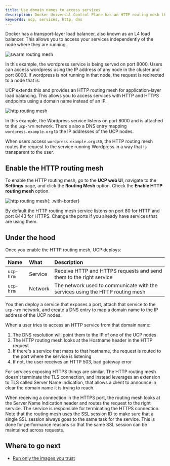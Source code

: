 ```yaml
---
title: Use domain names to access services
description: Docker Universal Control Plane has an HTTP routing mesh that allows you to make your services accessible through a domain name. Learn more.
keywords: ucp, services, http, dns
---
```

Docker has a transport-layer load balancer, also known as an L4 load balancer. This allows you to access your services independently of the node where they are running.

![swarm routing mesh](../../images/use-domain-names-1.svg)

In this example, the wordpress service is being served on port 8000. Users can access wordpress using the IP address of any node in the cluster and port 8000. If wordpress is not running in that node, the request is redirected to a node that is.

UCP extends this and provides an HTTP routing mesh for application-layer load balancing. This allows you to access services with HTTP and HTTPS endpoints using a domain name instead of an IP.

![http routing mesh](../../images/use-domain-names-2.svg)

In this example, the Wordpress service listens on port 8000 and is attached to the `ucp-hrm` network. There's also a DNS entry mapping `wordpress.example.org` to the IP addresses of the UCP nodes.

When users access `wordpress.example.org:80`, the HTTP routing mesh routes the request to the service running Wordpress in a way that is transparent to the user.

## Enable the HTTP routing mesh

To enable the HTTP routing mesh, go to the **UCP web UI**, navigate to the **Settings** page, and click the **Routing Mesh** option. Check the **Enable HTTP routing mesh** option.

![http routing mesh](../../images/use-domain-names-3.png){: .with-border}

By default the HTTP routing mesh service listens on port 80 for HTTP and port 8443 for HTTPS. Change the ports if you already have services that are using them.

## Under the hood

Once you enable the HTTP routing mesh, UCP deploys:

| Name      | What    | Description                                                                   |
|:--------- |:------- |:----------------------------------------------------------------------------- |
| `ucp-hrm` | Service | Receive HTTP and HTTPS requests and send them to the right service            |
| `ucp-hrm` | Network | The network used to communicate with the services using the HTTP routing mesh |

You then deploy a service that exposes a port, attach that service to the `ucp-hrm` network, and create a DNS entry to map a domain name to the IP address of the UCP nodes.

When a user tries to access an HTTP service from that domain name:

1. The DNS resolution will point them to the IP of one of the UCP nodes
2. The HTTP routing mesh looks at the Hostname header in the HTTP request
3. If there's a service that maps to that hostname, the request is routed to the port where the service is listening
4. If not, the user receives an HTTP 503, bad gateway error

For services exposing HTTPS things are similar. The HTTP routing mesh doesn't terminate the TLS connection, and instead leverages an extension to TLS called Server Name Indication, that allows a client to announce in clear the domain name it is trying to reach.

When receiving a connection in the HTTPS port, the routing mesh looks at the Server Name Indication header and routes the request to the right service. The service is responsible for terminating the HTTPS connection. Note that the routing mesh uses the SSL session ID to make sure that a single SSL session always goes to the same task for the service. This is done for performance reasons so that the same SSL session can be maintained across requests.

## Where to go next

* [Run only the images you trust](run-only-the-images-you-trust.md)